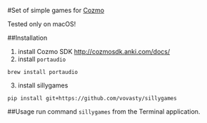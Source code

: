 #Set of simple games for [Cozmo](https://anki.com/cozmo)

Tested only on macOS!

##Installation

1. install Cozmo SDK http://cozmosdk.anki.com/docs/
2. install `portaudio`
```shell
brew install portaudio
```
3. install sillygames
```
pip install git+https://github.com/vovasty/sillygames
```

##Usage
run command `sillygames` from the Terminal application.
